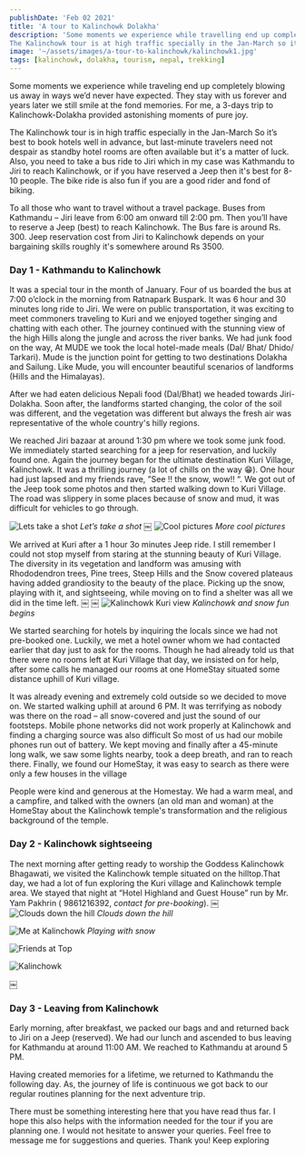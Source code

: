 ```yaml
---
publishDate: 'Feb 02 2021'
title: 'A tour to Kalinchowk Dolakha'
description: 'Some moments we experience while travelling end up completely blowing us away, in ways we’d never have expected.
The Kalinchowk tour is at high traffic specially in the Jan-March so it’s best to book hotels well in advance...'
image: '~/assets/images/a-tour-to-kalinchowk/kalinchowk1.jpg'
tags: [kalinchowk, dolakha, tourism, nepal, trekking]
---
```



Some moments we experience while traveling end up completely blowing us away in ways we’d never have expected. They stay with us forever and years later we still smile at the fond memories. For me, a 3-days trip to Kalinchowk-Dolakha provided astonishing moments of pure joy.

The Kalinchowk tour is in high traffic especially in the Jan-March So it’s best to book hotels well in advance, but last-minute travelers need not despair as standby hotel rooms are often available but it's a matter of luck. Also, you need to take a bus ride to Jiri which in my case was Kathmandu to Jiri to reach Kalinchowk, or if you have reserved a Jeep then it's best for 8-10 people. The bike ride is also fun if you are a good rider and fond of biking.

To all those who want to travel without a travel package. Buses from Kathmandu – Jiri leave from 6:00 am onward till 2:00 pm. Then you’ll have to reserve a Jeep (best) to reach Kalinchowk. The Bus fare is around Rs. 300. Jeep reservation cost from  Jiri to Kalinchowk depends on your bargaining skills roughly it's somewhere around Rs 3500.

### Day 1 - Kathmandu to Kalinchowk
It was a special tour in the month of January. Four of us boarded the bus at 7:00 o’clock in the morning from Ratnapark Buspark. It was 6 hour and 30 minutes long ride to Jiri. We were on public transportation, it was exciting to meet commoners traveling to Kuri and we enjoyed together singing and chatting with each other. The journey continued with the stunning view of the high Hills along the jungle and across the river banks. We had junk food on the way, At MUDE we took the local hotel-made meals (Dal/ Bhat/ Dhido/ Tarkari). Mude is the junction point for getting to two destinations Dolakha and Sailung. Like Mude, you will encounter beautiful scenarios of landforms (Hills and the Himalayas).

After we had eaten delicious Nepali food (Dal/Bhat) we headed towards Jiri-Dolakha. Soon after, the landforms started changing, the color of the soil was different, and the vegetation was different but always the fresh air was representative of the whole country's hilly regions.

We reached Jiri bazaar at around 1:30 pm where we took some junk food. We immediately started searching for a jeep for reservation, and luckily found one. Again the journey began for the ultimate destination Kuri Village, Kalinchowk. It was a thrilling journey (a lot of chills on the way 😁). One hour had just lapsed and my friends rave, ”See !! the snow, wow!! “. We got out of the Jeep took some photos and then started walking down to Kuri Village. The road was slippery in some places because of snow and mud, it was difficult for vehicles to go through.

![Lets take a shot](../../src/assets/images/a-tour-to-kalinchowk/startfriend.jpg)
*Let’s take a shot*
￼
![Cool pictures](../../src/assets/images/a-tour-to-kalinchowk/friends1.jpg)
*More cool pictures*

We arrived at Kuri after a 1 hour 3o minutes Jeep ride. I still remember I could not stop myself from staring at the stunning beauty of Kuri Village. The diversity in its vegetation and landform was amusing with Rhododendron trees, Pine trees, Steep Hills and the Snow covered plateaus having added grandiosity to the beauty of the place. Picking up the snow, playing with it, and sightseeing, while moving on to find a shelter was all we did in the time left.
￼
￼
![Kalinchowk Kuri view](../../src/assets/images/a-tour-to-kalinchowk/kalinchowk1.jpg)
*Kalinchowk and snow fun begins*

We started searching for hotels by inquiring the locals since we had not pre-booked one. Luckily, we met a hotel owner whom we had contacted earlier that day just to ask for the rooms. Though he had already told us that there were no rooms left at Kuri Village that day, we insisted on for help, after some calls he managed our rooms at one HomeStay situated some distance uphill of Kuri village. 

It was already evening and extremely cold outside so we decided to move on. We started walking uphill at around 6 PM. It was terrifying as nobody was there on the road – all snow-covered and just the sound of our footsteps. Mobile phone networks did not work properly at Kalinchowk and finding a charging source was also difficult So most of us had our mobile phones run out of battery. We kept moving and finally after a 45-minute long walk, we saw some lights nearby, took a deep breath, and ran to reach there. Finally, we found our HomeStay, it was easy to search as there were only a few houses in the village

People were kind and generous at the Homestay. We had a warm meal, and a campfire, and talked with the owners (an old man and woman) at the HomeStay about the Kalinchowk temple's transformation and the religious background of the temple.

### Day 2 - Kalinchowk sightseeing
The next morning after getting ready to worship the Goddess Kalinchowk Bhagawati, we visited the Kalinchowk temple situated on the hilltop.That day, we had a lot of fun exploring the Kuri village and Kalinchowk temple area. We stayed that night at “Hotel Highland and Guest House” run by Mr. Yam Pakhrin ( 9861216392, *contact for pre-booking*).
￼
![Clouds down the hill](../../src/assets/images/a-tour-to-kalinchowk/abovethecloud.jpg)
*Clouds down the hill*

![Me at Kalinchowk](../../src/assets/images/a-tour-to-kalinchowk/playingwithsnowme.jpg)
*Playing with snow*

![Friends at Top](../../src/assets/images/a-tour-to-kalinchowk/friendsattop1.jpg)

![Kalinchowk](../../src/assets/images/a-tour-to-kalinchowk/scene.jpg)


￼
### Day 3 - Leaving from Kalinchowk
Early morning, after breakfast, we packed our bags and and returned back to Jiri on a Jeep (reserved). We had our lunch and ascended to bus leaving for Kathmandu at around 11:00 AM. We reached to Kathmandu at around 5 PM.

Having created memories for a lifetime, we returned to Kathmandu the following day. As, the journey of life is continuous we got back to our regular routines planning for the next adventure trip.

There must be something interesting here that you have read thus far. I hope this also helps with the information needed for the tour if you are planning one. I would not hesitate to answer your queries. Feel free to message me for suggestions and queries. Thank you! Keep exploring

